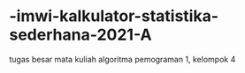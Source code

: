 # -imwi-kalkulator-statistika-sederhana-2021-A
tugas besar mata kuliah algoritma pemograman 1, kelompok 4
